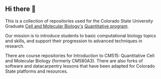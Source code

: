 ## Hi there 👋

This is a collection of repositories used for the Colorado State University Graduate [Cell and Molecular Biology's](https://cmb.colostate.edu/) [Quantitative program](https://cmb.colostate.edu/qcmb/).

Our mission is to introduce students to basic computational biology topics and skills, and support their progression to advanced techniques in research.

There are course repositories for Introduction to CM515: Quantitative Cell and Molecular Biology (formerly CM580A3). There are also forks of software and datacarpentry lessons that have been adapted for Colorado State platforms and resources.


<!--

**Here are some ideas to get you started:**

🙋‍♀️ A short introduction - what is your organization all about?
🌈 Contribution guidelines - how can the community get involved?
👩‍💻 Useful resources - where can the community find your docs? Is there anything else the community should know?
🍿 Fun facts - what does your team eat for breakfast?
🧙 Remember, you can do mighty things with the power of [Markdown](https://docs.github.com/github/writing-on-github/getting-started-with-writing-and-formatting-on-github/basic-writing-and-formatting-syntax)
-->
